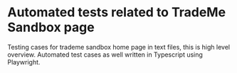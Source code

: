 # Automated tests related to TradeMe Sandbox page
 Testing cases for trademe sandbox home page in text files, this is high level overview.
 Automated test cases as well written in Typescript using Playwright.
